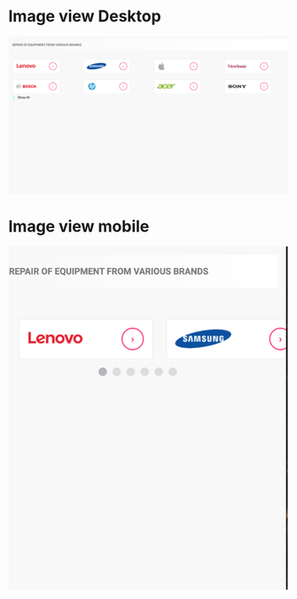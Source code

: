 # Image view Desktop
![image alt](https://github.com/Dulkh91/card_styling_web_core_7.5/blob/25dd0b9e1d3de7eefcf6f9e254aaaab861650f24/view_destop.png)

# Image view mobile
![image alt](https://github.com/Dulkh91/card_styling_web_core_7.5/blob/main/view_mobile.png?raw=true)


